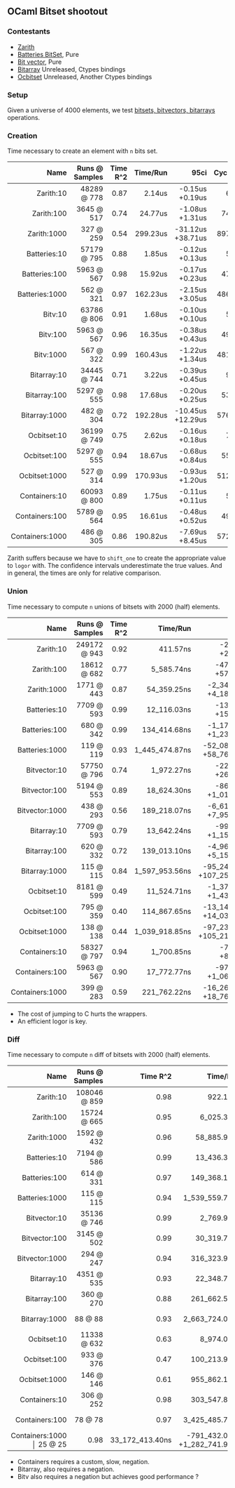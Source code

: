 OCaml Bitset shootout
---------------------

### Contestants

  - [Zarith](https://github.com/ocaml/zarith)
  - [Batteries BitSet](https://github.com/ocaml-batteries-team/batteries-included/blob/master/src/batBitSet.ml), Pure
  - [Bit vector](https://github.com/backtracking/bitv), Pure
  - [Bitarray](https://github.com/travisbrady/ocaml-bitarray)  Unreleased, Ctypes bindings
  - [Ocbitset](https://github.com/rleonid/ocbitset) Unreleased, Another Ctypes bindings

### Setup

Given a universe of 4000 elements, we test
[bitsets, bitvectors, bitarrays](https://en.wikipedia.org/wiki/Bit_array) operations.

### Creation

Time necessary to create an element with `n` bits set.

| Name            | Runs @ Samples | Time R^2 | Time/Run |              95ci | Cycls/Run |     mWd/Run | mjWd/Run | Prom/Run |   mGC/Run | mjGC/Run | Percentage |
|----------------:|---------------:|---------:|---------:|------------------:|----------:|------------:|---------:|---------:|----------:|---------:|-----------:|
| Zarith:10       |    48289 @ 778 |     0.87 |   2.14us |   -0.15us +0.19us |    6.42kc |     865.00w |    0.11w |    0.11w |   3.30e-3 |          |      0.72% |
| Zarith:100      |     3645 @ 517 |     0.74 |  24.77us |   -1.08us +1.31us |   74.29kc |  10_001.00w |    3.46w |    3.46w |  38.16e-3 |  0.01e-3 |      8.28% |
| Zarith:1000     |      327 @ 259 |     0.54 | 299.23us | -31.12us +38.71us |  897.64kc | 100_341.00w |   36.91w |   36.91w | 382.87e-3 |  0.13e-3 |    100.00% |
| Batteries:10    |    57179 @ 795 |     0.88 |   1.85us |   -0.12us +0.13us |    5.55kc |     197.00w |          |          |   0.75e-3 |          |      0.62% |
| Batteries:100   |     5963 @ 567 |     0.98 |  15.92us |   -0.17us +0.23us |   47.77kc |     865.00w |    0.45w |    0.45w |   3.30e-3 |          |      5.32% |
| Batteries:1000  |      562 @ 321 |     0.97 | 162.23us |   -2.15us +3.05us |  486.68kc |   5_509.19w |    2.86w |    2.86w |  21.01e-3 |          |     54.22% |
| Bitv:10         |    63786 @ 806 |     0.91 |   1.68us |   -0.10us +0.10us |    5.04kc |     105.00w |          |          |   0.40e-3 |          |      0.56% |
| Bitv:100        |     5963 @ 567 |     0.96 |  16.35us |   -0.38us +0.43us |   49.04kc |     375.01w |          |          |   1.43e-3 |          |      5.46% |
| Bitv:1000       |      567 @ 322 |     0.99 | 160.43us |   -1.22us +1.34us |  481.28kc |   3_075.07w |    0.89w |    0.89w |  11.74e-3 |          |     53.62% |
| Bitarray:10     |    34445 @ 744 |     0.71 |   3.22us |   -0.39us +0.45us |    9.66kc |     102.35w |   16.02w |   16.02w |   0.40e-3 |  0.02e-3 |      1.08% |
| Bitarray:100    |     5297 @ 555 |     0.98 |  17.68us |   -0.20us +0.25us |   53.04kc |     372.75w |   16.01w |   16.01w |   1.43e-3 |  0.02e-3 |      5.91% |
| Bitarray:1000   |      482 @ 304 |     0.72 | 192.28us | -10.45us +12.29us |  576.81kc |   3_062.69w |   16.28w |   16.28w |  11.70e-3 |  0.04e-3 |     64.26% |
| Ocbitset:10     |    36199 @ 749 |     0.75 |   2.62us |   -0.16us +0.18us |    7.87kc |      50.00w |   11.01w |   11.01w |   0.20e-3 |  0.01e-3 |      0.88% |
| Ocbitset:100    |     5297 @ 555 |     0.94 |  18.67us |   -0.68us +0.84us |   55.99kc |     320.00w |   11.03w |   11.03w |   1.23e-3 |  0.02e-3 |      6.24% |
| Ocbitset:1000   |      527 @ 314 |     0.99 | 170.93us |   -0.93us +1.20us |  512.77kc |   3_020.00w |   11.13w |   11.13w |  11.54e-3 |  0.02e-3 |     57.12% |
| Containers:10   |    60093 @ 800 |     0.89 |   1.75us |   -0.11us +0.11us |    5.24kc |     146.00w |          |          |   0.56e-3 |          |      0.58% |
| Containers:100  |     5789 @ 564 |     0.95 |  16.61us |   -0.48us +0.52us |   49.81kc |     233.00w |    0.11w |    0.11w |   0.89e-3 |          |      5.55% |
| Containers:1000 |      486 @ 305 |     0.86 | 190.82us |   -7.69us +8.45us |  572.42kc |     246.00w |    0.14w |    0.14w |   0.95e-3 |          |     63.77% |

Zarith suffers because we have to `shift_one` to create the appropriate value
to `logor` with. The confidence intervals underestimate the true values. And
in general, the times are only for relative comparison.

### Union

Time necessary to compute `n` unions of bitsets with 2000 (half) elements.

| Name            | Runs @ Samples | Time R^2 |       Time/Run |                       95ci |  Cycls/Run |    mWd/Run |   mjWd/Run |   Prom/Run |   mGC/Run | mjGC/Run | Percentage |
|----------------:|---------------:|---------:|---------------:|---------------------------:|-----------:|-----------:|-----------:|-----------:|----------:|---------:|-----------:|
| Zarith:10       |   249172 @ 943 |     0.92 |       411.57ns |          -20.09ns +25.64ns |     1.23kc |    601.00w |      0.15w |      0.15w |   2.29e-3 |          |      0.03% |
| Zarith:100      |    18612 @ 682 |     0.77 |     5_585.74ns |        -479.64ns +575.25ns |    16.76kc |  6_541.00w |      1.81w |      1.81w |  24.96e-3 |          |      0.35% |
| Zarith:1000     |     1771 @ 443 |     0.87 |    54_359.25ns |    -2_347.06ns +4_186.21ns |   163.07kc | 65_941.00w |     18.35w |     18.35w | 251.58e-3 |  0.04e-3 |      3.40% |
| Batteries:10    |     7709 @ 593 |     0.99 |    12_116.03ns |        -131.68ns +156.37ns |    36.35kc |    601.00w |      0.15w |      0.15w |   2.29e-3 |          |      0.76% |
| Batteries:100   |      680 @ 342 |     0.99 |   134_414.68ns |    -1_179.74ns +1_234.30ns |   403.22kc |  6_541.00w |      1.77w |      1.77w |  24.95e-3 |          |      8.41% |
| Batteries:1000  |      119 @ 119 |     0.93 | 1_445_474.87ns |  -52_088.28ns +58_766.39ns | 4_336.23kc | 65_941.00w |     17.87w |     17.87w | 251.60e-3 |          |     90.46% |
| Bitvector:10    |    57750 @ 796 |     0.74 |     1_972.27ns |        -224.38ns +265.07ns |     5.92kc |    628.00w |      0.12w |      0.12w |   2.40e-3 |          |      0.12% |
| Bitvector:100   |     5194 @ 553 |     0.89 |    18_624.30ns |      -863.22ns +1_016.37ns |    55.87kc |  6_838.00w |      1.89w |      1.89w |  26.09e-3 |          |      1.17% |
| Bitvector:1000  |      438 @ 293 |     0.56 |   189_218.07ns |    -6_615.51ns +7_956.12ns |   567.62kc | 68_938.00w |     19.19w |     19.19w | 263.06e-3 |  0.05e-3 |     11.84% |
| Bitarray:10     |     7709 @ 593 |     0.79 |    13_642.24ns |      -996.41ns +1_154.31ns |    40.92kc |    709.87w |    144.17w |    144.17w |   2.76e-3 |  0.11e-3 |      0.85% |
| Bitarray:100    |      620 @ 332 |     0.72 |   139_013.10ns |    -4_965.29ns +5_156.80ns |   417.01kc |  7_758.49w |  1_586.99w |  1_586.99w |  30.14e-3 |  1.27e-3 |      8.70% |
| Bitarray:1000   |      115 @ 115 |     0.84 | 1_597_953.56ns | -95_249.14ns +107_253.38ns | 4_793.62kc | 78_269.53w | 16_000.17w | 16_000.17w | 304.07e-3 | 13.80e-3 |    100.00% |
| Ocbitset:10     |     8181 @ 599 |     0.49 |    11_524.71ns |    -1_372.41ns +1_434.37ns |    34.57kc |    106.00w |     98.89w |     98.89w |   0.43e-3 |  0.05e-3 |      0.72% |
| Ocbitset:100    |      795 @ 359 |     0.40 |   114_867.65ns |  -13_145.27ns +14_031.12ns |   344.58kc |  1_096.02w |  1_093.22w |  1_093.22w |   4.43e-3 |  0.49e-3 |      7.19% |
| Ocbitset:1000   |      138 @ 138 |     0.44 | 1_039_918.85ns | -97_239.49ns +105_218.80ns | 3_119.59kc | 10_996.16w | 11_062.50w | 11_062.50w |  44.51e-3 |  4.98e-3 |     65.08% |
| Containers:10   |    58327 @ 797 |     0.94 |     1_700.85ns |          -78.54ns +82.05ns |     5.10kc |    619.00w |      0.16w |      0.16w |   2.36e-3 |          |      0.11% |
| Containers:100  |     5963 @ 567 |     0.90 |    17_772.77ns |      -972.83ns +1_067.74ns |    53.32kc |  6_739.00w |      1.86w |      1.86w |  25.71e-3 |          |      1.11% |
| Containers:1000 |      399 @ 283 |     0.59 |   221_762.22ns |  -16_265.51ns +18_767.59ns |   665.25kc | 67_939.00w |     18.90w |     18.90w | 259.24e-3 |  0.05e-3 |     13.88% |

- The cost of jumping to C hurts the wrappers.
- An efficient logor is key.

### Diff

Time necessary to compute `n` diff of bitsets with 2000 (half) elements.

| Name            | Runs @ Samples | Time R^2 |        Time/Run |                          95ci |   Cycls/Run |     mWd/Run |   mjWd/Run |   Prom/Run |   mGC/Run | mjGC/Run | Percentage |
|----------------:|---------------:|---------:|----------------:|------------------------------:|------------:|------------:|-----------:|-----------:|----------:|---------:|-----------:|
| Zarith:10       |   108046 @ 859 |     0.98 |        922.16ns |             -24.01ns +30.53ns |      2.77kc |   1_187.00w |      0.45w |      0.45w |   4.53e-3 |          |            |
| Zarith:100      |    15724 @ 665 |     0.95 |      6_025.36ns |           -137.17ns +155.81ns |     18.08kc |   7_352.00w |      0.81w |      0.81w |  28.05e-3 |          |      0.02% |
| Zarith:1000     |     1592 @ 432 |     0.96 |     58_885.97ns |       -1_300.36ns +1_620.63ns |    176.65kc |  67_590.00w |      2.32w |      2.32w | 257.86e-3 |  0.01e-3 |      0.18% |
| Batteries:10    |     7194 @ 586 |     0.99 |     13_436.34ns |           -218.47ns +222.95ns |     40.31kc |     601.00w |      0.15w |      0.15w |   2.29e-3 |          |      0.04% |
| Batteries:100   |      614 @ 331 |     0.97 |    149_368.17ns |       -2_745.48ns +2_763.21ns |    448.08kc |   6_541.00w |      1.77w |      1.77w |  24.97e-3 |          |      0.45% |
| Batteries:1000  |      115 @ 115 |     0.94 |  1_539_559.70ns |     -41_603.58ns +47_385.03ns |  4_618.47kc |  65_941.00w |     17.87w |     17.87w | 251.66e-3 |          |      4.64% |
| Bitvector:10    |    35136 @ 746 |     0.99 |      2_769.92ns |             -41.80ns +44.93ns |      8.31kc |   1_249.01w |      0.46w |      0.46w |   4.77e-3 |          |            |
| Bitvector:100   |     3145 @ 502 |     0.99 |     30_319.71ns |           -407.37ns +448.25ns |     90.95kc |  13_669.00w |      5.57w |      5.57w |  52.16e-3 |  0.01e-3 |      0.09% |
| Bitvector:1000  |      294 @ 247 |     0.94 |    316_323.91ns |       -5_981.04ns +6_712.48ns |    948.92kc | 137_869.78w |     56.51w |     56.51w | 526.05e-3 |  0.14e-3 |      0.95% |
| Bitarray:10     |     4351 @ 535 |     0.93 |     22_348.78ns |           -603.80ns +621.72ns |     67.04kc |   1_361.74w |    288.30w |    288.30w |   5.31e-3 |  0.24e-3 |      0.07% |
| Bitarray:100    |      360 @ 270 |     0.88 |    261_662.54ns |       -8_997.15ns +8_544.25ns |    784.95kc |  14_856.55w |  3_172.75w |  3_172.75w |  57.91e-3 |  2.65e-3 |      0.79% |
| Bitarray:1000   |        88 @ 88 |     0.93 |  2_663_724.01ns |    -88_155.99ns +108_772.52ns |  7_990.78kc | 150_369.06w | 32_020.81w | 32_020.81w | 584.74e-3 | 26.78e-3 |      8.03% |
| Ocbitset:10     |    11338 @ 632 |     0.63 |      8_974.04ns |           -926.25ns +884.63ns |     26.92kc |     106.00w |     98.94w |     98.94w |   0.43e-3 |  0.05e-3 |      0.03% |
| Ocbitset:100    |      933 @ 376 |     0.47 |    100_213.96ns |     -10_521.17ns +10_970.02ns |    300.62kc |   1_096.02w |  1_088.42w |  1_088.42w |   4.42e-3 |  0.49e-3 |      0.30% |
| Ocbitset:1000   |      146 @ 146 |     0.61 |    955_862.11ns |     -75_666.05ns +70_927.04ns |  2_867.43kc |  10_996.16w | 11_056.38w | 11_056.38w |  44.46e-3 |  4.89e-3 |      2.88% |
| Containers:10   |      306 @ 252 |     0.98 |    303_547.82ns |       -4_325.55ns +4_629.42ns |    910.59kc |   1_276.01w |      0.56w |      0.56w |   4.87e-3 |          |      0.92% |
| Containers:100  |        78 @ 78 |     0.97 |  3_425_485.78ns |    -98_195.71ns +111_274.54ns | 10_276.03kc |  13_966.00w |      5.98w |      5.98w |  53.50e-3 |          |     10.33% |
| Containers:1000 │        25 @ 25 |     0.98 | 33_172_413.40ns | -791_432.09ns +1_282_741.99ns | 99_513.34kc | 140_866.00w |     57.62w |     57.62w | 538.37e-3 |          |    100.00% |

- Containers requires a custom, slow, negation.
- Bitarray, also requires a negation.
- Bitv also requires a negation but achieves good performance ?

